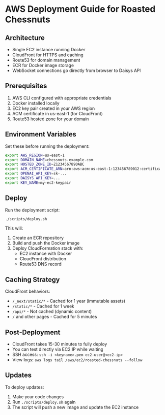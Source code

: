 # AWS Deployment Guide for Roasted Chessnuts

## Architecture
- Single EC2 instance running Docker
- CloudFront for HTTPS and caching
- Route53 for domain management
- ECR for Docker image storage
- WebSocket connections go directly from browser to Daisys API

## Prerequisites

1. AWS CLI configured with appropriate credentials
2. Docker installed locally
3. EC2 key pair created in your AWS region
4. ACM certificate in us-east-1 (for CloudFront)
5. Route53 hosted zone for your domain

## Environment Variables

Set these before running the deployment:

```bash
export AWS_REGION=us-east-1
export DOMAIN_NAME=chessnuts.example.com
export HOSTED_ZONE_ID=Z1234567890ABC
export ACM_CERTIFICATE_ARN=arn:aws:acm:us-east-1:123456789012:certificate/...
export OPENAI_API_KEY=sk-...
export DAISYS_API_KEY=...
export KEY_NAME=my-ec2-keypair
```

## Deploy

Run the deployment script:

```bash
./scripts/deploy.sh
```

This will:
1. Create an ECR repository
2. Build and push the Docker image
3. Deploy CloudFormation stack with:
   - EC2 instance with Docker
   - CloudFront distribution
   - Route53 DNS record

## Caching Strategy

CloudFront behaviors:
- `/_next/static/*` - Cached for 1 year (immutable assets)
- `/static/*` - Cached for 1 week
- `/api/*` - Not cached (dynamic content)
- `/` and other pages - Cached for 5 minutes

## Post-Deployment

- CloudFront takes 15-30 minutes to fully deploy
- You can test directly via EC2 IP while waiting
- SSH access: `ssh -i <keyname>.pem ec2-user@<ec2-ip>`
- View logs: `aws logs tail /aws/ec2/roasted-chessnuts --follow`

## Updates

To deploy updates:
1. Make your code changes
2. Run `./scripts/deploy.sh` again
3. The script will push a new image and update the EC2 instance